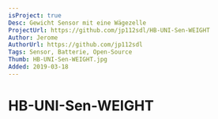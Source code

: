 ```yaml
---
isProject: true
Desc: Gewicht Sensor mit eine Wägezelle
ProjectUrl: https://github.com/jp112sdl/HB-UNI-Sen-WEIGHT
Author: Jerome
AuthorUrl: https://github.com/jp112sdl
Tags: Sensor, Batterie, Open-Source
Thumb: HB-UNI-Sen-WEIGHT.jpg
Added: 2019-03-18
---
```


# HB-UNI-Sen-WEIGHT
